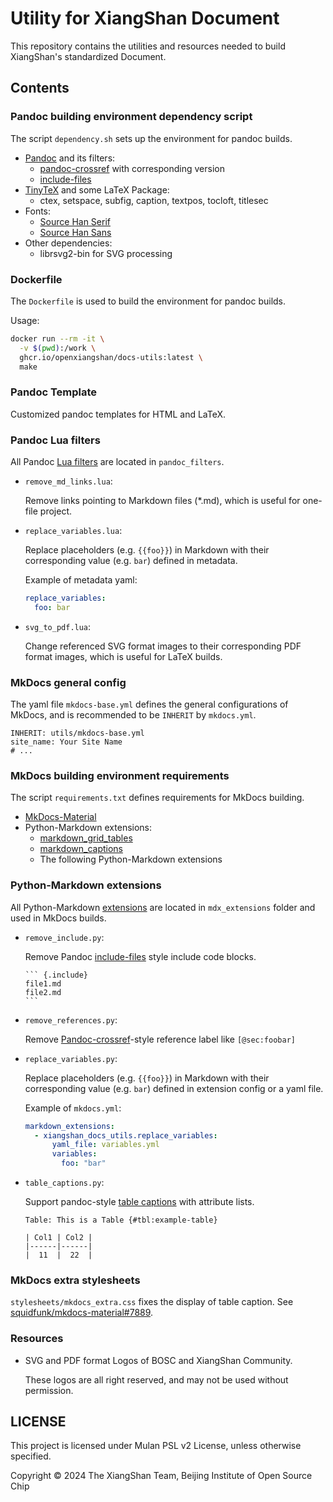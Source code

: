 # Utility for XiangShan Document

This repository contains the utilities and resources needed to build XiangShan's standardized Document.

## Contents

### Pandoc building environment dependency script

The script `dependency.sh` sets up the environment for pandoc builds.

- [Pandoc](https://pandoc.org/) and its filters:
  - [pandoc-crossref](https://github.com/lierdakil/pandoc-crossref) with corresponding version
  - [include-files](https://github.com/pandoc-ext/include-files)
- [TinyTeX](https://yihui.org/tinytex/) and some LaTeX Package:
  - ctex, setspace, subfig, caption, textpos, tocloft, titlesec
- Fonts:
  - [Source Han Serif](https://github.com/adobe-fonts/source-han-serif/)
  - [Source Han Sans](https://github.com/adobe-fonts/source-han-sans/)
- Other dependencies:
  - librsvg2-bin for SVG processing

### Dockerfile

The `Dockerfile` is used to build the environment for pandoc builds.

Usage:
```bash
docker run --rm -it \
  -v $(pwd):/work \
  ghcr.io/openxiangshan/docs-utils:latest \
  make
```

### Pandoc Template

Customized pandoc templates for HTML and LaTeX.

### Pandoc Lua filters

All Pandoc [Lua filters](https://pandoc.org/lua-filters.html) are located in `pandoc_filters`.

- `remove_md_links.lua`:
  
  Remove links pointing to Markdown files (*.md), which is useful for one-file project.

- `replace_variables.lua`:

  Replace placeholders (e.g. `{{foo}}`) in Markdown with their corresponding value (e.g. `bar`) defined in metadata.

  Example of metadata yaml:

  ```yaml
  replace_variables:
    foo: bar
  ```

- `svg_to_pdf.lua`:
  
  Change referenced SVG format images to their corresponding PDF format images, which is useful for LaTeX builds.

### MkDocs general config

The yaml file `mkdocs-base.yml` defines the general configurations of MkDocs, and is recommended to be `INHERIT` by `mkdocs.yml`.

```
INHERIT: utils/mkdocs-base.yml
site_name: Your Site Name
# ...
```

### MkDocs building environment requirements

The script `requirements.txt` defines requirements for MkDocs building.

- [MkDocs-Material](https://squidfunk.github.io/mkdocs-material/)
- Python-Markdown extensions:
  - [markdown_grid_tables](https://gitlab.com/WillDaSilva/markdown_grid_tables)
  - [markdown_captions](https://github.com/evidlo/markdown_captions)
  - The following Python-Markdown extensions

### Python-Markdown extensions

All Python-Markdown [extensions](https://python-markdown.github.io/extensions/) are located in `mdx_extensions` folder and used in MkDocs builds.

- `remove_include.py`:

  Remove Pandoc [include-files](https://github.com/pandoc-ext/include-files) style include code blocks.

      ``` {.include}
      file1.md
      file2.md
      ```

- `remove_references.py`: 

  Remove [Pandoc-crossref](https://github.com/lierdakil/pandoc-crossref)-style reference label like `[@sec:foobar]`


- `replace_variables.py`: 
  
  Replace placeholders (e.g. `{{foo}}`) in Markdown with their corresponding value (e.g. `bar`) defined in extension config or a yaml file.

  Example of `mkdocs.yml`:

  ```yaml
  markdown_extensions:
    - xiangshan_docs_utils.replace_variables:
        yaml_file: variables.yml
        variables:
          foo: "bar"
  ```

- `table_captions.py`:

  Support pandoc-style [table captions](https://pandoc.org/MANUAL.html#extension-table_captions) with attribute lists.

  ```
  Table: This is a Table {#tbl:example-table}

  | Col1 | Col2 |
  |------|------|
  |  11  |  22  |
  ```

### MkDocs extra stylesheets

`stylesheets/mkdocs_extra.css` fixes the display of table caption. See [squidfunk/mkdocs-material#7889](https://github.com/squidfunk/mkdocs-material/issues/7889).

### Resources

- SVG and PDF format Logos of BOSC and XiangShan Community.
  
  These logos are all right reserved, and may not be used without permission.

## LICENSE

This project is licensed under Mulan PSL v2 License, unless otherwise specified.

Copyright © 2024 The XiangShan Team, Beijing Institute of Open Source Chip

